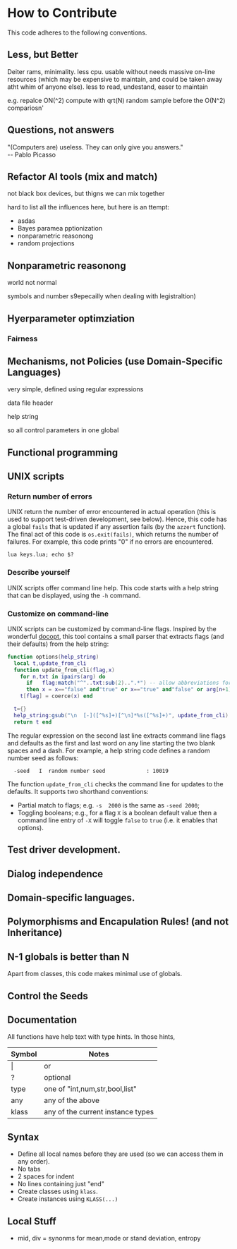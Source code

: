 # How to Contribute

This code adheres to the following conventions.

## Less, but Better

Deiter rams, minimality. less cpu. usable without needs massive on-line resources
(which may be expensive to maintain, and could be taken away atht whim
of anyone else). less to read, undestand, easer to maintain

e.g. repalce ON(^2) compute with qrt(N) random sample before the O(N^2)
compariosn'

## Questions, not answers

"(Computers are)  useless. They can only give you answers."     
-- Pablo Picasso


## Refactor AI tools (mix and match)

not black box devices, but thigns we can mix together

hard to list all the influences here, but here is an ttempt:

- asdas
- Bayes paramea pptionization
- nonparametric reasonong
- random projections

## Nonparametric reasonong

world not normal

symbols and number s9epecailly when dealing with legistraltion)


## Hyerparameter optimziation

### Fairness

## Mechanisms, not Policies (use Domain-Specific Languages)

very simple, defined using regular expressions

data file header

help string

so all control parameters in one global

## Functional programming

## UNIX scripts

### Return number of errors

UNIX return the number of error encountered in actual operation
(this is used to support test-driven development, see below).  Hence,
this code has a  global `fails` that is updated if any assertion
fails (by the `azzert` function).  The final act of this code is
`os.exit(fails)`, which returns the number of failures.  For example,
this code prints "0" if no errors are encountered.

    lua keys.lua; echo $?

### Describe yourself

UNIX scripts offer command line help. This code  starts with a help
string that can be displayed, using the `-h` command.

### Customize on command-line

UNIX scripts can be customized by command-line flags. 
Inspired by the wonderful
[docopt](http://docopt.org/), this tool
contains a small parser that extracts flags (and their defaults)
from the help string:

```lua
function options(help_string)
  local t,update_from_cli  
  function update_from_cli(flag,x) 
    for n,txt in ipairs(arg) do         
      if   flag:match("^"..txt:sub(2)..".*") -- allow abbreviations for flags
      then x = x=="false" and"true" or x=="true" and"false" or arg[n+1] end end 
    t[flag] = coerce(x) end

  t={}
  help_string:gsub("\n  [-]([^%s]+)[^\n]*%s([^%s]+)", update_from_cli) 
  return t end
```
The regular expression on the second last line
extracts command line flags and defaults as the first and last word
on any line starting the two blank spaces and a dash.
For example, a help string code defines a 
 random number seed as follows:

      -seed   I  random number seed             : 10019
 
The function `update_from_cli` checks the command line for updates
to the defaults.  It supports two shorthand conventions:

- Partial match to flags; e.g. `-s  2000` is the same as `-seed 2000`;
- Toggling booleans; e.g., for a flag `X` is  a boolean default value
  then a command line entry of `-X` will toggle `false` to `true` (i.e.
  it enables that options).

## Test driver development.

## Dialog independence

## Domain-specific languages.

## Polymorphisms and Encapulation Rules! (and not Inheritance)

## N-1 globals is better than N

Apart from classes, this code makes minimal use of globals.


## Control the Seeds

## Documentation

All functions have help text with type hints. In those hints,

|Symbol| Notes                             |
|------|-----------------------------------|
| \|   | or                                |
| ?    | optional                          |
| type | one of "int,num,str,bool,list"    |
| any  | any of the above                  |
| klass| any of the current instance types |

## Syntax

- Define all local names before they are used (so we can access them in any order).
- No tabs
- 2 spaces for indent
- No lines containing just "end"
- Create classes using `klass`.
- Create instances using `KLASS(...)`

## Local Stuff

- mid, div = synonms for mean,mode or stand deviation, entropy

